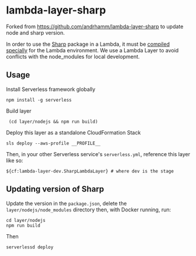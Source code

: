 

# lambda-layer-sharp

Forked from https://github.com/andrhamm/lambda-layer-sharp to update node and sharp version.

In order to use the [Sharp](https://github.com/lovell/sharp) package in a Lambda, it must be [compiled specially](http://sharp.pixelplumbing.com/en/stable/install/#aws-lambda) for the Lambda environment. We use a Lambda Layer to avoid conflicts with the node_modules for local development.

## Usage

Install Serverless framework globally

    npm install -g serverless

Build layer

     (cd layer/nodejs && npm run build)


Deploy this layer as a standalone CloudFormation Stack

    sls deploy --aws-profile __PROFILE__

Then, in your other Serverless service's `serverless.yml`, reference this layer like so:

    ${cf:lambda-layer-dev.SharpLambdaLayer} # where dev is the stage

## Updating version of Sharp

Update the version in the `package.json`, delete the `layer/nodejs/node_modules` directory then, with Docker running, run:

    cd layer/nodejs
    npm run build

Then

    serverlessd deploy
